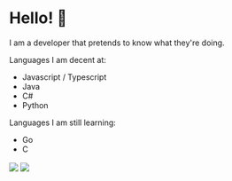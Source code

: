 # Hello! 👋

I am a developer that pretends to know what they're doing.

Languages I am decent at:
- Javascript / Typescript
- Java
- C#
- Python

Languages I am still learning:
- Go
- C

<img align="center" src="https://github-readme-stats.vercel.app/api/top-langs/?username=TmGL&theme=synthwave"/>
<img align="center" src="https://github-readme-stats.vercel.app/api/?username=TmGL&theme=synthwave "/>
